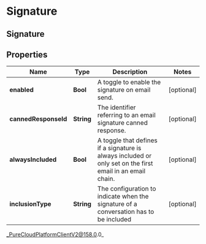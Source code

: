 # Signature

## Signature

## Properties

|Name | Type | Description | Notes|
|------------ | ------------- | ------------- | -------------|
| **enabled** | **Bool** | A toggle to enable the signature on email send. | [optional] |
| **cannedResponseId** | **String** | The identifier referring to an email signature canned response. | [optional] |
| **alwaysIncluded** | **Bool** | A toggle that defines if a signature is always included or only set on the first email in an email chain. | [optional] |
| **inclusionType** | **String** | The configuration to indicate when the signature of a conversation has to be included | [optional] |



_PureCloudPlatformClientV2@158.0.0_
